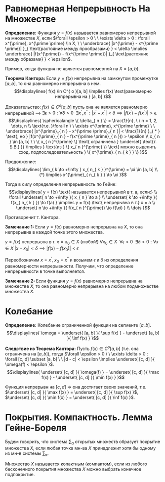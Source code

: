 # Равномерная Непрерывность На Множестве
**Определение:** Функция $y = f(x)$ называется равномерно непрерывной на множестве $X$, если $\forall \epsilon > 0 \ \ \exists \delta > 0 : \forall x^{\prime}, x^{\prime \prime} \in X, \ \ \underbrace{ |x^{\prime} - x^{\prime \prime}| }_{ \text{растояние между прообразами} } < \delta \implies \underbrace{ |f(x^{\prime}) - f(x^{\prime \prime})| }_{ \text{растояние между образами} } < \epsilon$. 

Пример, когда функция не является равномерной на $X = [a, b)$.

**Теорема Кантора:** Если $y = f(x)$ непрерывна на замкнутом промежутке $[a, b]$, то она равномерно непрерывна в нем.
$$\displaylines{
f(x) \in C^{ o }[a, b] \implies f(x) \text{равномерно непрерывна на } [a, b]
}$$

Доказательство: $f(x) \in C^{ o }[a, b]$ пусть она не является равномерно непрерывной $\implies$ $\exists \epsilon > 0 : \forall \delta > 0 \ \ \exists x^{\prime}, x^{\prime \prime} : |x^{\prime} - x^{\prime \prime}| < \delta \implies |f(x^{\prime}) - f(x^{\prime \prime})| > \epsilon$. 
$$\displaylines{
\sphericalangle \{ \delta_{ n } \} = \frac{1}{n}, \ \ n = 1, 2, \dots, n \\ 
\text{т.е. }\forall n \ \ \exists x^{\prime}, x^{\prime \prime} \ \ \underbrace{ |x^{\prime}_{ n } - x^{\prime \prime}_{ n }| < \frac{1}{n} }_{ * } \text{, но } |f(x^{\prime}_{ n } - f(x^{\prime \prime}_{ n })) > \epsilon \\ 
x_{ n } \in [a, b] \ \ \{ x_{ n }^{\prime} \} \text{ ограничена } \underset{ \text{т. Б.В.} }{ \implies } \text{из } \{ x_{ n }^{\prime} \} \text{ можно выделить сход. подпоследовательность } \{ x^{\prime}_{ n_{ k } } \} 
}$$

Продолжение: 
$$\displaylines{
\lim_{ k \to +\infty } x_{ n_{ k } }^{\prime} = \xi \in [a, b] \\ 
(*) \implies x^{\prime}_{ n_{ k } } \to \xi
}$$

Тогда в силу определения непрерывность по Гейне: 
$$\displaylines{
y = f(x) \text{ называется непрерывной в т. a, если:} \\ 
\forall \underset{ n \to +\infty }{ x_{ n } \to a } \\ 
\underset{ k \to +\infty }{ f(x_{ n_{ k } }) \to f(a) } \implies y = f(x) \text{ непрерывна в т.} x = a \\ 
\underset{ n \to +\infty }{ f(x_{ n }^{\prime}) \to f(\xi) } \\ 
\dots
}$$

Противоречит т. Кантора. 

**Замечание 1:** Если $y = f(x)$ равномерно непрерывна на $X$, то она непрерывна в каждой точке этого множества.

 $y = f(x)$ непрерывна в т. $x = x_{ 0 } \in X$ (любой!)
 $\forall x_{ 0 } \in X \ \ \forall \epsilon > 0 \ \ \exists \delta > 0 : \forall x \in X$
 $|x - x_{ 0 }| < \delta \implies |f(x) - f(x_{ 0 })| < \epsilon$

  Переобозначим $x = x^{\prime}$, $x_{ 0 } = x^{\prime \prime}$ и возьмем $\epsilon$ и $\delta$ из определения равномерности непрерывности. Получим, что определение непрерывности в точке выполняется. 

**Замечание 2:** Если функция $y = f(x)$ равномерно непрерывна на множестве $X$, то она равномерно непрерывна на любом подмножестве множества $X$. 

# Колебание
**Определение:** Колебание ограниченной функции на сегменте $[a, b]$. 
$$\displaylines{
\omega = \underset{ [a, b] }{ \sup f(x) } - \underset{ [a, b] }{ \inf f(x) }
}$$

**Следствие из Теорема Кантора:** Пусть $f(x) \in C^{ o }[a, b]$ (т.е. она ограничена на $[a, b]$), тогда $\forall \epsilon > 0 \ \ \exists \delta > 0 : \forall [c, d] \subset [a, b] \ \ |d - c| < \epsilon \implies \underset{ [c, d] }{ \omega(f) < \epsilon }$.
$$\displaylines{
\underset{ [c, d] }{ \omega(f) } = \underset{ [c, d] }{ \max f(x) } - \underset{ [c, d] }{ \min f(x) }
}$$

Функция непрерывн на  $[c, d]$ => она достигает своих значений, т.е. $\underset{ [c, d] }{ \max f(x) } = \underset{ [c, d] }{ \sup f(x) }$, $\underset{ [c, d] }{ \min f(x) } = \underset{ [c, d] }{ \inf f(x) }$. 

# Покрытия. Компактность. Лемма Гейне-Бореля
Будем говорить, что система $\sum_{ \alpha }$ открытых множеств образует покрытие множества $X$, если любая точка мн-ва $X$ принадлежит хотя бы одному из мн-в системы $\sum_{ \alpha }$. 

Множество $X$ называется копактным (компактом), если из любого бесконечного покрытия множества $X$ можно выбрать конечное подпокрытие. 
